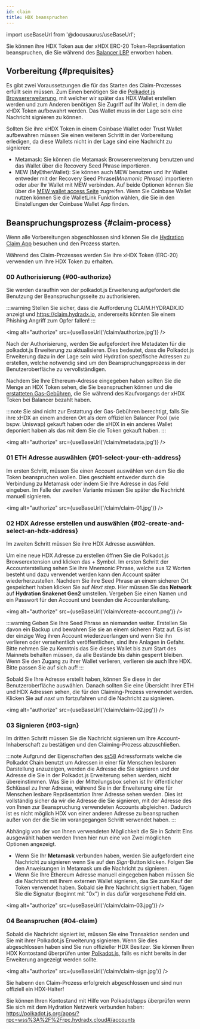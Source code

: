 ```yaml
---
id: claim
title: HDX beanspruchen
---
```


import useBaseUrl from '@docusaurus/useBaseUrl';

Sie können ihre HDX Token aus der xHDX ERC-20 Token-Repräsentation beanspruchen, die Sie während des [Balancer LBP](https://hydradx.substack.com/p/lbp-announcement) erworben haben.

## Vorbereitung {#prequisites}

Es gibt zwei Voraussetzungen die für das Starten des Claim-Prozesses erfüllt sein müssen. Zum Einen benötigen Sie die [Polkadot.js Browsererweiterung](https://polkadot.js.org/extension/), mit welcher wir später das HDX Wallet erstellen werden und zum Anderen benötigen Sie Zugriff auf Ihr Wallet, in dem die xHDX Token aufbewahrt werden. Das Wallet muss in der Lage sein eine Nachricht signieren zu können.

Sollten Sie ihre xHDX Token in einem Coinbase Wallet oder Trust Wallet aufbewahren müssen Sie einen weiteren Schritt in der Vorbereitung erledigen, da diese Wallets nicht in der Lage sind eine Nachricht zu signieren:
* Metamask: Sie können die Metamask Browsererweiterung benutzen und das Wallet über die Recovery Seed Phrase importieren.
* MEW (MyEtherWallet): Sie können auch MEW benutzen und Ihr Wallet entweder mit der Recovery Seed Phrase(*Mnemonic Phrase*) importieren oder aber Ihr Wallet mit MEW verbinden. Auf beide Optionen können Sie über die [MEW wallet access Seite](https://www.myetherwallet.com/access-my-wallet) zugreifen. Wenn Sie Coinbase Wallet nutzen können Sie die WalletLink Funktion wählen, die Sie in den Einstellungen der Coinbase Wallet App finden.

## Beanspruchungsprozess {#claim-process}

Wenn alle Vorbereitungen abgeschlossen sind können Sie die [Hydration Claim App](https://claim.hydradx.io) besuchen und den Prozess starten.

Während des Claim-Prozesses werden Sie ihre xHDX Token (ERC-20) verwenden um Ihre HDX Token zu erhalten.

### 00 Authorisierung {#00-authorize}

Sie werden daraufhin von der polkadot.js Erweiterung aufgefordert die Benutzung der Beanspruchungsseite zu authorisieren. 

:::warning
Stellen Sie sicher, dass die Aufforderung CLAIM.HYDRADX.IO anzeigt und  https://claim.hydradx.io, andererseits könnten Sie einem Phishing Angriff zum Opfer fallen!
:::

<img alt="authorize" src={useBaseUrl('/claim/authorize.jpg')} />


Nach der Authorisierung, werden Sie aufgefordert ihre Metadaten für die polkadot.js Erweiterung zu aktualisieren. Dies bedeutet, dass die Polkadot.js Erweiterung dazu in der Lage sein wird Hydration spezifische Adressen zu erstellen, welche notwendig sind um den Beanspruchungsprozess in der Benutzeroberfläche zu vervollständigen.

Nachdem Sie Ihre Ethereum-Adresse eingegeben haben sollten Sie die Menge an HDX Token sehen, die Sie beanspruchen können und die [erstatteten Gas-Gebühren](https://hydradx.substack.com/p/first-governance-vote), die Sie während des Kaufvorgangs der xHDX Token bei Balancer bezahlt haben.

:::note
Sie sind nicht zur Erstattung der Gas-Gebühren berechtigt, falls Sie ihre xHDX an einem anderen Ort als dem offiziellen Balancer Pool (wie bspw. Uniswap) gekauft haben oder die xHDX in ein anderes Wallet deponiert haben als das mit dem Sie die Token gekauft haben.
:::

<img alt="authorize" src={useBaseUrl('/claim/metadata.jpg')} />

### 01 ETH Adresse auswählen {#01-select-your-eth-address}

Im ersten Schritt, müssen Sie einen Account auswählen von dem Sie die Token beanspruchen wollen. Dies geschieht entweder durch die Verbindung zu Metamask oder indem Sie Ihre Adresse in das Feld eingeben. Im Falle der zweiten Variante müssen Sie später die Nachricht manuell signieren. 

<img alt="authorize" src={useBaseUrl('/claim/claim-01.jpg')} />

### 02 HDX Adresse erstellen und auswählen {#02-create-and-select-an-hdx-address}

Im zweiten Schritt müssen Sie ihre HDX Adresse auswählen.

Um eine neue HDX Adresse zu erstellen öffnen Sie die Polkadot.js Browserextension und klicken das + Symbol.
Im ersten Schritt der Accounterstellung sehen Sie ihre Mnemonic Phrase, welche aus 12 Worten besteht und dazu verwendet werden kann den Account später wiederherzustellen.
Nachdem Sie ihre Seed Phrase an einem sicheren Ort gespeichert haben klicken Sie auf *Next step*. 
Hier müssen Sie das **Network** auf **Hydration Snakenet Gen2** umstellen. 
Vergeben Sie einen Namen und ein Passwort für den Account und beenden die Accounterstellung.

<img alt="authorize" src={useBaseUrl('/claim/create-account.png')} />

:::warning 
Geben Sie Ihre Seed Phrase an niemanden weiter. Erstellen Sie davon ein Backup und bewahren Sie sie an einem sicheren Platz auf. Es ist der einzige Weg ihren Account wiederzuerlangen und wenn Sie ihn verlieren oder versehentlich veröffentlichen, sind ihre Anlagen in Gefahr. Bitte nehmen Sie zu Kenntnis das Sie dieses Wallet bis zum Start des Mainnets behalten müssen, da alle Bestände bis dahin gesperrt bleiben. Wenn Sie den Zugang zu ihrer Wallet verlieren, verlieren sie auch Ihre HDX. Bitte passen Sie auf sich auf!
:::

Sobald Sie Ihre Adresse erstellt haben, können Sie diese in der Benutzeroberfläche auswählen.
Danach sollten Sie eine Übersicht Ihrer ETH und HDX Adressen sehen, die für den Claiming-Prozess verwendet werden.
Klicken Sie auf _next_ um fortzufahren und die Nachricht zu signieren.

<img alt="authorize" src={useBaseUrl('/claim/claim-02.jpg')} />

### 03 Signieren {#03-sign}

Im dritten Schritt müssen Sie die Nachricht signieren um Ihre Account-Inhaberschaft zu bestätigen und den Claiming-Prozess abzuschließen.

:::note
Aufgrund der Eigenschaften des  [ss58](https://polkadot.js.org/docs/keyring/start/ss58/) Adressformats welche die Polkadot Chain benutzt um Adressen in einer für Menschen lesbaren Darstellung anzuzeigen, werden die Adresse die Sie signieren und der Adresse die Sie in der Polkadot.js Erweiterung sehen werden, nicht übereinstimmen.
Was Sie in der Mitteilungsbox sehen ist Ihr öffentlicher Schlüssel zu Ihrer Adresse, während Sie in der Erweiterung eine für Menschen lesbare Repräsentation Ihrer Adresse sehen werden.
Dies ist vollständig sicher da wir die Adresse die Sie signieren, mit der Adresse des von Ihnen zur Beanspruchung verwendeten Accounts abgleichen. Dadurch ist es nicht möglich HDX von einer anderen Adresse zu beanspruchen außer von der die Sie im vorangegangen Schritt verwendet haben.
:::

Abhängig von der von Ihnen verwendeten Möglichkeit die Sie in Schritt Eins ausgewählt haben werden Ihnen hier nun eine von Zwei möglichen Optionen angezeigt.
* Wenn Sie Ihr **Metamask** verbunden haben, werden Sie aufgefordert eine Nachricht zu signieren wenn Sie auf den _Sign_-Button klicken. Folgen Sie den Anweisungen in Metamask um die Nachricht zu signieren.		
* Wenn Sie Ihre Ethereum Adresse manuell eingegeben haben müssen Sie die Nachricht mit Ihrem externen Wallet signieren, das Sie zum Kauf der Token verwendet haben. Sobald sie Ihre Nachricht signiert haben, fügen Sie die Signatur (beginnt mit "0x") in das dafür vorgesehene Feld ein.

<img alt="authorize" src={useBaseUrl('/claim/claim-03.jpg')} />

### 04 Beanspruchen {#04-claim}

Sobald die Nachricht signiert ist, müssen Sie eine Transaktion senden und Sie mit ihrer Polkadot.js Erweiterung signieren. Wenn Sie dies abgeschlossen haben sind Sie nun offizieller HDX Besitzer. Sie können Ihren HDX Kontostand überprüfen unter [Polkadot.js](https://polkadot.js.org/apps/?rpc=wss%253A%252F%252Frpc.hydradx.cloud#/accounts), falls es nicht bereits in der Erweiterung angezeigt werden sollte.

<img alt="authorize" src={useBaseUrl('/claim/claim-sign.jpg')} />

Sie habenn den Claim-Prozess erfolgreich abgeschlossen und sind nun offiziell ein HDX-Halter!

Sie können Ihren Kontostand mit Hilfe von Polkadot/apps überprüfen wenn Sie sich mit dem Hydration Netzwerk verbunden haben: https://polkadot.js.org/apps/?rpc=wss%3A%2F%2Frpc.hydradx.cloud#/accounts

